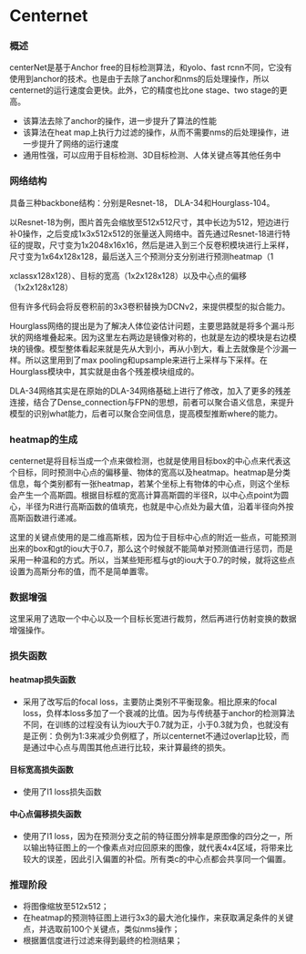 # Centernet

### 概述

centerNet是基于Anchor free的目标检测算法，和yolo、fast rcnn不同，它没有使用到anchor的技术。也是由于去除了anchor和nms的后处理操作，所以centernet的运行速度会更快。此外，它的精度也比one stage、two stage的更高。

- 该算法去除了anchor的操作，进一步提升了算法的性能
- 该算法在heat map上执行力过滤的操作，从而不需要nms的后处理操作，进一步提升了网络的运行速度
- 通用性强，可以应用于目标检测、3D目标检测、人体关键点等其他任务中

### 网络结构

具备三种backbone结构：分别是Resnet-18， DLA-34和Hourglass-104。

以Resnet-18为例，图片首先会缩放至512x512尺寸，其中长边为512，短边进行补0操作，之后变成1x3x512x512的张量送入网络中。首先通过Resnet-18进行特征的提取，尺寸变为1x2048x16x16，然后是进入到三个反卷积模块进行上采样，尺寸变为1x64x128x128，最后送入三个预测分支分别进行预测heatmap（1

xclassx128x128）、目标的宽高（1x2x128x128）以及中心点的偏移（1x2x128x128）

但有许多代码会将反卷积前的3x3卷积替换为DCNv2，来提供模型的拟合能力。

Hourglass网络的提出是为了解决人体位姿估计问题，主要思路就是将多个漏斗形状的网络堆叠起来。因为这里左右两边是镜像对称的，也就是左边的模块是右边模块的镜像。模型整体看起来就是先从大到小，再从小到大，看上去就像是个沙漏一样。所以这里用到了max pooling和upsample来进行上采样与下采样。在Hourglass模块中，其实就是由各个残差模块组成的。

DLA-34网络其实是在原始的DLA-34网络基础上进行了修改，加入了更多的残差连接，结合了Dense_connection与FPN的思想，前者可以聚合语义信息，来提升模型的识别what能力，后者可以聚合空间信息，提高模型推断where的能力。

### heatmap的生成

centernet是将目标当成一个点来做检测，也就是使用目标box的中心点来代表这个目标，同时预测中心点的偏移量、物体的宽高以及heatmap。heatmap是分类信息，每个类别都有一张heatmap，若某个坐标上有物体的中心点，则这个坐标会产生一个高斯圆。根据目标框的宽高计算高斯圆的半径R，以中心点point为圆心，半径为R进行高斯函数的值填充，也就是中心点处为最大值，沿着半径向外按高斯函数进行递减。

这里的关键点使用的是二维高斯核，因为位于目标中心点的附近一些点，可能预测出来的box和gt的iou大于0.7，那么这个时候就不能简单对预测值进行惩罚，而是采用一种温和的方式。所以，当某些矩形框与gt的iou大于0.7的时候，就将这些点设置为高斯分布的值，而不是简单置零。

### 数据增强

这里采用了选取一个中心以及一个目标长宽进行裁剪，然后再进行仿射变换的数据增强操作。

### 损失函数

#### heatmap损失函数

- 采用了改写后的focal loss，主要防止类别不平衡现象。相比原来的focal loss，负样本loss多加了一个衰减的比值。因为与传统基于anchor的检测算法不同，在训练的过程没有认为iou大于0.7就为正，小于0.3就为负，也就没有是正例：负例为1:3来减少负例框了，所以centernet不通过overlap比较，而是通过中心点与周围其他点进行比较，来计算最终的损失。

#### 目标宽高损失函数

- 使用了l1 loss损失函数

#### 中心点偏移损失函数

- 使用了l1 loss，因为在预测分支之前的特征图分辨率是原图像的四分之一，所以输出特征图上的一个像素点对应回原来的图像，就代表4x4区域，将带来比较大的误差，因此引入偏置的补偿。所有类c的中心点都会共享同一个偏置。

### 推理阶段

- 将图像缩放至512x512；
- 在heatmap的预测特征图上进行3x3的最大池化操作，来获取满足条件的关键点，并选取前100个关键点，类似nms操作；
- 根据置信度进行过滤来得到最终的检测结果；

